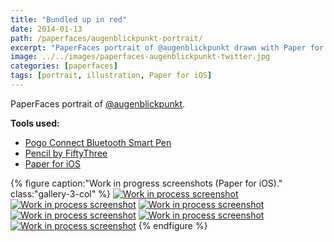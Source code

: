 ```yaml
---
title: "Bundled up in red"
date: 2014-01-13
path: /paperfaces/augenblickpunkt-portrait/
excerpt: "PaperFaces portrait of @augenblickpunkt drawn with Paper for iOS on an iPad."
image: ../../images/paperfaces-augenblickpunkt-twitter.jpg
categories: [paperfaces]
tags: [portrait, illustration, Paper for iOS]
---
```


PaperFaces portrait of [@augenblickpunkt](https://twitter.com/augenblickpunkt).

**Tools used:**

- [Pogo Connect Bluetooth Smart Pen](https://www.amazon.com/gp/product/B009K448L4/ref=as_li_ss_tl?ie=UTF8&camp=1789&creative=390957&creativeASIN=B009K448L4&linkCode=as2&tag=mademist-20)
- [Pencil by FiftyThree](https://www.amazon.com/FiftyThree-Digital-Stylus-Pencil-iPhone/dp/B01JJBUYR4/ref=as_li_ss_tl?keywords=pencil+53&qid=1550586265&s=gateway&sr=8-3&linkCode=ll1&tag=mademist-20&linkId=0134793cb840affff60f2e45a7f64678&language=en_US)
- [Paper for iOS](https://paper.bywetransfer.com/)

{% figure caption:"Work in progress screenshots (Paper for iOS)." class:"gallery-3-col" %}
[![Work in process screenshot](../../images/paperfaces-augenblickpunkt-process-1-600.jpg)](../../images/paperfaces-augenblickpunkt-process-1-lg.jpg)
[![Work in process screenshot](../../images/paperfaces-augenblickpunkt-process-2-600.jpg)](../../images/paperfaces-augenblickpunkt-process-2-lg.jpg)
[![Work in process screenshot](../../images/paperfaces-augenblickpunkt-process-3-600.jpg)](../../images/paperfaces-augenblickpunkt-process-3-lg.jpg)
[![Work in process screenshot](../../images/paperfaces-augenblickpunkt-process-4-600.jpg)](../../images/paperfaces-augenblickpunkt-process-4-lg.jpg)
[![Work in process screenshot](../../images/paperfaces-augenblickpunkt-process-5-600.jpg)](../../images/paperfaces-augenblickpunkt-process-5-lg.jpg)
[![Work in process screenshot](../../images/paperfaces-augenblickpunkt-process-6-600.jpg)](../../images/paperfaces-augenblickpunkt-process-6-lg.jpg)
{% endfigure %}
